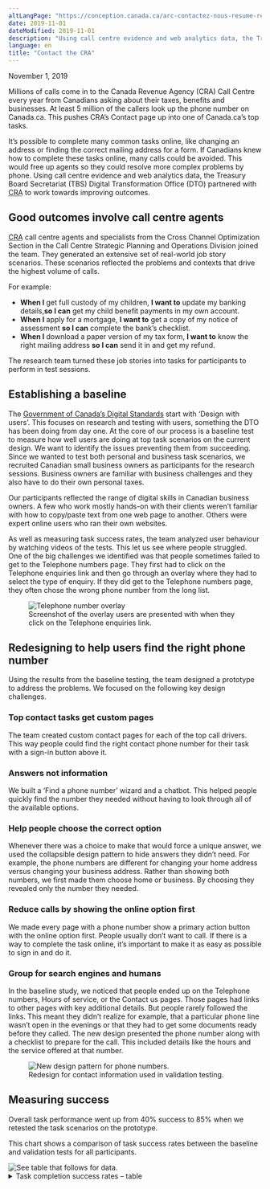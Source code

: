 ```yaml
---
altLangPage: "https://conception.canada.ca/arc-contactez-nous-resume-recherche.html"
date: 2019-11-01
dateModified: 2019-11-01
description: "Using call centre evidence and web analytics data, the Treasury Board Secretariat (TBS) Digital Transformation Office (DTO) partnered with Canada Revenue Agency to work towards improving outcomes."
language: en
title: "Contact the CRA"
---
```

<p class="post-meta">November 1, 2019</p>
<p>Millions of calls come in to the Canada Revenue Agency (CRA) Call Centre every year from Canadians asking about their taxes, benefits and businesses. At least 5 million of the callers look up the phone number on Canada.ca. This pushes CRA’s Contact page up into one of Canada.ca’s top tasks. </p>
<p>It’s possible to complete many common tasks online, like changing an address or finding the correct mailing address for a form. If Canadians knew how to complete these tasks online, many calls could be avoided. This would free up agents so they could resolve more complex problems by phone. Using call centre evidence and web analytics data, the Treasury Board Secretariat (TBS) Digital Transformation Office (DTO) partnered with <abbr title="Canada Revenue Agency">CRA</abbr> to work towards improving outcomes.</p>
<h2>Good outcomes involve call centre agents</h2>
<p><abbr title="Canada Revenue Agency">CRA</abbr> call centre agents and specialists from the Cross Channel Optimization Section in the Call Centre Strategic Planning and Operations Division joined the team. They generated an extensive set of real-world job story scenarios. These scenarios reflected the problems and contexts that drive the highest volume of calls. </p>
<p>For example:</p>
<ul>
  <li><b>When I</b> get full custody of my children, <b>I want to</b> update my banking details,<b>so I can</b> get my child benefit payments in my own account.</li>
  <li><b>When I</b> apply for a mortgage, <b>I want to</b> get a copy of my notice of assessment <b>so I can</b> complete the bank’s checklist. </li>
  <li><b>When I</b> download a paper version of my tax form, <b>I want to</b> know the right mailing address <b>so I can</b> send it in and get my refund.</li>
</ul>
<p>The research team turned these job stories into tasks for participants to perform in test sessions. </p>
<h2>Establishing a baseline</h2>
<p>The <a href="https://www.canada.ca/en/government/system/digital-government/government-canada-digital-standards.html">Government of Canada’s Digital Standards</a> start with ‘Design with users’. This focuses on research and testing with users, something the DTO has been doing from day one. At the core of our process is a baseline test to measure how well users are doing at top task scenarios on the current design. We want to identify the issues preventing them from succeeding. Since we wanted to test both personal and business task scenarios, we recruited Canadian small business owners as participants for the research sessions. Business owners are familiar with business challenges and they also have to do their own personal taxes. </p>
<p>Our participants reflected the range of digital skills in Canadian business owners. A few who work mostly hands-on with their clients weren’t familiar with how to copy/paste text from one web page to another. Others were expert online users who ran their own websites.</p>
<p>As well as measuring task success rates, the team analyzed user behaviour by watching videos of the tests. This let us see where people struggled. One of the big challenges we identified was that people sometimes failed to get to the Telephone numbers page. They first had to click on the Telephone enquiries link and then go through an overlay where they had to select the type of enquiry. If they did get to the Telephone numbers page, they often chose the wrong phone number from the long list.</p>
<figure> <img class="img-responsive" alt="Telephone number overlay" src="../images/cra-contact-us/telephone-overlay.png"/>
  <figcaption>Screenshot of the overlay users are presented with when they click on the Telephone enquiries link.</figcaption>
</figure>
<h2>Redesigning to help users find the right phone number</h2>
<p>Using the results from the baseline testing, the team designed a prototype to address the problems. We focused on the following key design challenges. </p>
<h3>Top contact tasks get custom pages</h3>
<p>The team created custom contact pages for each of the top call drivers. This way people could find the right contact phone number for their task with a sign-in button above it.</p>
<h3>Answers not information</h3>
<p>We built a ‘Find a phone number’ wizard and a chatbot. This helped people quickly find the number they needed without having to look through all of the available options. </p>
<h3>Help people choose the correct option</h3>
<p>Whenever there was a choice to make that would force a unique answer, we used the collapsible design pattern to hide answers they didn’t need. For example, the phone numbers are different for changing your home address versus changing your business address. Rather than showing both numbers, we first made them choose home or business. By choosing they revealed only the number they needed. </p>
<h3>Reduce calls by showing the online option first</h3>
<p>We made every page with a phone number show a primary action button with the online option first. People usually don’t want to call. If there is a way to complete the task online, it’s important to make it as easy as possible to sign in and do it. </p>
<h3>Group for search engines and humans</h3>
<p>In the baseline study, we noticed that people ended up on the Telephone numbers, Hours of service, or the Contact us pages. Those pages had links to other pages with key additional details. But people rarely followed the links. This meant they didn’t realize for example, that a particular phone line wasn’t open in the evenings or that they had to get some documents ready before they called. The new design presented the phone number along with a checklist to prepare for the call. This included details like the hours and the service offered at that number. </p>
<figure class="mrgn-tp-lg mrgn-bttm-lg"> <img class="img-responsive border" alt="New design pattern for phone numbers." src="../images/cra-contact-us/contact-design-pattern.png"/>
  <figcaption>Redesign for contact information used in validation testing.</figcaption>
</figure>
<h2>Measuring success</h2>
<p>Overall task performance went up from 40% success to 85% when we retested the task scenarios on the prototype. </p>
<p>This chart shows a comparison of task success rates between the baseline and validation tests for all participants.</p>
<img class="img-responsive hidden-sm hidden-xs" alt="See table that follows for data." src="../images/cra-contact-us/cra-contact-us-task-success-chart.png"/>
<div class="row col-md-9">
  <details>
    <summary> Task completion success rates – table </summary>
    <div class="table-bravo">
      <table class="table table-bordered">
        <thead>
          <tr>
            <th scope="col">Task</th>
            <th scope="col">Baseline</th>
            <th scope="col">Validation</th>
          </tr>
        </thead>
        <tbody>
          <tr>
            <td>Proof of Income Sundays - Tax Information Phone Service (TIPS) line</td>
            <td>21%</td>
            <td>56%</td>
          </tr>
          <tr>
            <td>Direct deposit - Individual tax enquiries (ITE) line</td>
            <td>56%</td>
            <td>82%</td>
          </tr>
          <tr>
            <td>Notice of Assessment (NoA) - <abbr title="Individual tax enquiries">ITE</abbr> line</td>
            <td>36%</td>
            <td>82%</td>
          </tr>
          <tr>
            <td>NoA via My Account</td>
            <td>73%</td>
            <td>93%</td>
          <tr>
            <td>Child Benefits - Benefits line</td>
            <td>50%</td>
            <td>83%</td>
          </tr>
            </tr>
          
          <tr>
            <td>Monday - Telerefund line</td>
            <td>65%</td>
            <td>88%</td>
          </tr>
          <tr>
            <td>Misallocated payment - <abbr title="Individual tax enquiries">ITE</abbr> line</td>
            <td>12%</td>
            <td>83%</td>
          </tr>
          <tr>
            <td>Corporate - Payment arrangements</td>
            <td>28%</td>
            <td>83%</td>
          </tr>
          <tr>
            <td>Report a scam - Anti-fraud</td>
            <td>67%</td>
            <td>100%</td>
          </tr>
          <tr>
            <td>Address for T2062 form - Surrey King George</td>
            <td>22%</td>
            <td>89%</td>
          </tr>
          <tr>
            <td>Address for RC1 form - <abbr title="Price Edward Island">PEI</abbr></td>
            <td>0%</td>
            <td>100%</td>
          </tr>
          <tr>
            <td>Security code - <abbr title="Individual tax enquiries">ITE</abbr> line </td>
            <td>53%</td>
            <td>76%</td>
          </tr>
        </tbody>
      </table>
    </div>
  </details>
</div>
<div class="clearfix"></div>
<h2>What we learned</h2>
<p>People are more likely to find the right phone number or address when we: </p>
<ul>
  <li>focus on helping them find the right answer for them </li>
  <li>use wizards and force choices to combat information overload</li>
  <li>create custom contact pages for top call drivers</li>
  <li>group all of the answers for a contact task together including hours of service, how to prepare, and services offered </li>
</ul>
<div class="clearfix"></div>
<h2>Request the research</h2>
<p>If you’d like to see the detailed research findings from this project, email us at <a href="mailto:dto.btn@tbs-sct.gc.ca">dto.btn@tbs-sct.gc.ca</a>. </p>
<h2>Let us know what you think</h2>
<p>Tweet using the hashtag #Canadadotca.</p>
<h2>Explore further</h2>
<ul>
  <li>Read our blog post: <a href="https://blog.canada.ca/2019/11/01/tips-travel-contact.html">Content design tips from our Travel advice and advisories and Contact the CRA optimization projects</a></li>
  <li>Read overviews of other <a href="https://blog.canada.ca/pages/project-overview.html#projects">projects with our partners</a></li>
</ul>
